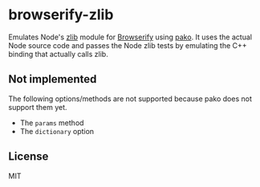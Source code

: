# browserify-zlib

Emulates Node's [zlib](http://nodejs.org/api/zlib.html) module for [Browserify](http://browserify.org)
using [pako](https://github.com/nodeca/pako). It uses the actual Node source code and passes the Node zlib tests
by emulating the C++ binding that actually calls zlib.

## Not implemented

The following options/methods are not supported because pako does not support them yet.

* The `params` method
* The `dictionary` option

## License

MIT
